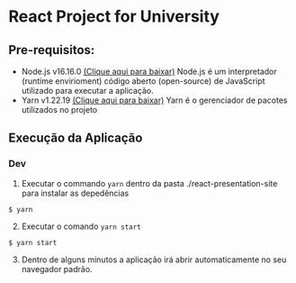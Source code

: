 # React Project for University

## Pre-requisitos:
* Node.js v16.16.0 [(Clique aqui para baixar)](https://nodejs.org/en/download/)
Node.js é um interpretador (runtime envirioment) código aberto (open-source) de JavaScript utilizado para executar a aplicação.
* Yarn v1.22.19 [(Clique aqui para baixar)](https://classic.yarnpkg.com/lang/en/docs/install/#windows-stable)
Yarn é o gerenciador de pacotes utilizados no projeto

## Execução da Aplicação

### Dev
1. Executar o commando ``yarn`` dentro da pasta ./react-presentation-site para instalar as depedências
 ```console
 $ yarn
 ```
 
 2. Executar o comando ``yarn start``
 ```console
 $ yarn start
 ```
 3. Dentro de alguns minutos a aplicação irá abrir automaticamente no seu navegador padrão.